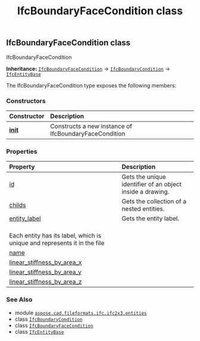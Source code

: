 ﻿---
title: IfcBoundaryFaceCondition class
second_title: Aspose.CAD for Python via .NET API References
description: 
type: docs
weight: 470
url: /python-net/aspose.cad.fileformats.ifc.ifc2x3.entities/ifcboundaryfacecondition/
is_root: false
---

## IfcBoundaryFaceCondition class

IfcBoundaryFaceCondition



**Inheritance:** [`IfcBoundaryFaceCondition`](/cad/python-net/aspose.cad.fileformats.ifc.ifc2x3.entities/ifcboundaryfacecondition) → 
[`IfcBoundaryCondition`](/cad/python-net/aspose.cad.fileformats.ifc.ifc2x3.entities/ifcboundarycondition) → 
[`IfcEntityBase`](/cad/python-net/aspose.cad.fileformats.ifc/ifcentitybase)



The IfcBoundaryFaceCondition type exposes the following members:

### Constructors
| Constructor | Description |
| :- | :- |
| [__init__](/cad/python-net/aspose.cad.fileformats.ifc.ifc2x3.entities/ifcboundaryfacecondition/__init__/#) | Constructs a new instance of IfcBoundaryFaceCondition |


### Properties
| Property | Description |
| :- | :- |
| [id](/cad/python-net/aspose.cad.fileformats.ifc.ifc2x3.entities/ifcboundaryfacecondition/id) | Gets the unique identifier of an object inside a drawing. |
| [childs](/cad/python-net/aspose.cad.fileformats.ifc.ifc2x3.entities/ifcboundaryfacecondition/childs) | Gets the collection of a nested entities. |
| [entity_label](/cad/python-net/aspose.cad.fileformats.ifc.ifc2x3.entities/ifcboundaryfacecondition/entity_label) | Gets the entity label.<br/>Each entity has its label, which is unique and represents it in the file |
| [name](/cad/python-net/aspose.cad.fileformats.ifc.ifc2x3.entities/ifcboundaryfacecondition/name) |  |
| [linear_stiffness_by_area_x](/cad/python-net/aspose.cad.fileformats.ifc.ifc2x3.entities/ifcboundaryfacecondition/linear_stiffness_by_area_x) |  |
| [linear_stiffness_by_area_y](/cad/python-net/aspose.cad.fileformats.ifc.ifc2x3.entities/ifcboundaryfacecondition/linear_stiffness_by_area_y) |  |
| [linear_stiffness_by_area_z](/cad/python-net/aspose.cad.fileformats.ifc.ifc2x3.entities/ifcboundaryfacecondition/linear_stiffness_by_area_z) |  |



### See Also
* module [`aspose.cad.fileformats.ifc.ifc2x3.entities`](..)
* class [`IfcBoundaryCondition`](/cad/python-net/aspose.cad.fileformats.ifc.ifc2x3.entities/ifcboundarycondition)
* class [`IfcBoundaryFaceCondition`](/cad/python-net/aspose.cad.fileformats.ifc.ifc2x3.entities/ifcboundaryfacecondition)
* class [`IfcEntityBase`](/cad/python-net/aspose.cad.fileformats.ifc/ifcentitybase)
